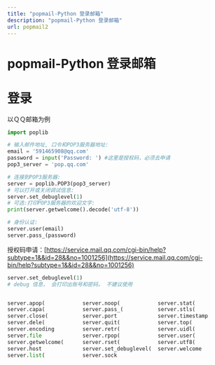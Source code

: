 ```yaml
---
title: "popmail-Python 登录邮箱"
description: "popmail-Python 登录邮箱"
url: popmail2
---
```


# popmail-Python 登录邮箱


<a name="LwItF"></a>
# 登录

以ＱＱ邮箱为例
```python
import poplib

# 输入邮件地址, 口令和POP3服务器地址:
email = '591465908@qq.com'
password = input('Password: ') #这里是授权码，必须去申请
pop3_server = 'pop.qq.com'

# 连接到POP3服务器:
server = poplib.POP3(pop3_server)
# 可以打开或关闭调试信息:
server.set_debuglevel(1)
# 可选:打印POP3服务器的欢迎文字:
print(server.getwelcome().decode('utf-8'))

# 身份认证:
server.user(email)
server.pass_(password)
```

授权码申请：[https://service.mail.qq.com/cgi-bin/help?subtype=1&&id=28&&no=1001256](https://service.mail.qq.com/cgi-bin/help?subtype=1&&id=28&&no=1001256)

```python
server.set_debuglevel(1)
# debug 信息， 会打印出账号和密码， 不建议使用


server.apop(            server.noop(            server.stat(
server.capa(            server.pass_(           server.stls(
server.close(           server.port             server.timestamp
server.dele(            server.quit(            server.top(
server.encoding         server.retr(            server.uidl(
server.file             server.rpop(            server.user(
server.getwelcome(      server.rset(            server.utf8(
server.host             server.set_debuglevel(  server.welcome
server.list(            server.sock             

```
